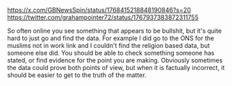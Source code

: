 https://x.com/GBNewsSpin/status/1768415218848190846?s=20
https://twitter.com/grahampointer72/status/1767937383872311755

So often online you see something that appears to be bullshit, but it's quite hard to just go and find the data. For example I did go to the ONS for the muslims not in work link and I couldn't find the religion based data, but someone else did. You should be able to check something someone has stated, or find evidence for the point you are making. Obviously sometimes the data could prove both points of view, but when it is factually incorrect, it should be easier to get to the truth of the matter.
